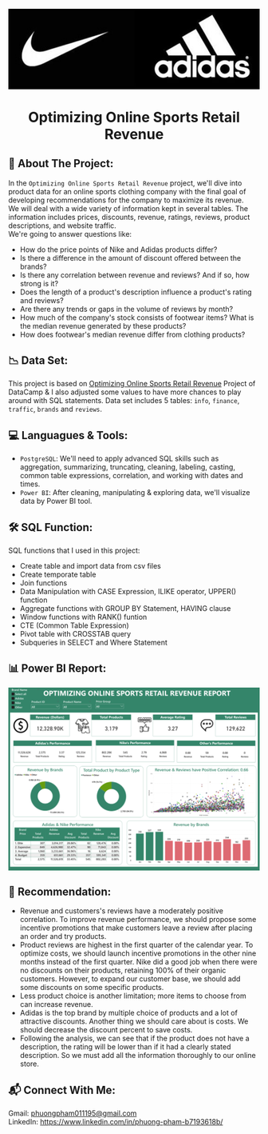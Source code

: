 <p align="center">
<img src="https://github.com/phuongpham011195/Optimizing-Online-Sports-Retail-Revenue/blob/main/image/Adidas_Nike.jpeg" width="600" length="300" align="center"/>
</p>
<h1 align="center"> Optimizing Online Sports Retail Revenue
  
## 🎾 About The Project:
In the `Optimizing Online Sports Retail Revenue` project, we'll dive into product data for an online sports clothing company with the final goal of developing recommendations for the company to maximize its revenue.  
We will deal with a wide variety of information kept in several tables. The information includes prices, discounts, revenue, ratings, reviews, product descriptions, and website traffic.  
We're going to answer questions like:  
- How do the price points of Nike and Adidas products differ?
- Is there a difference in the amount of discount offered between the brands?
- Is there any correlation between revenue and reviews? And if so, how strong is it?
- Does the length of a product's description influence a product's rating and reviews?
- Are there any trends or gaps in the volume of reviews by month?
- How much of the company's stock consists of footwear items? What is the median revenue generated by these products?
- How does footwear's median revenue differ from clothing products?

## 📉 Data Set:
This project is based on <a href="https://app.datacamp.com/learn/projects/optimizing_online_revenue/guided/SQL">Optimizing Online Sports Retail Revenue</a> Project of DataCamp & I also adjusted some values to have more chances to play around with SQL statements.
Data set includes 5 tables: `info`, `finance`, `traffic`, `brands` and `reviews`.

## 💻 Languagues & Tools:  
- `PostgreSQL`: We'll need to apply advanced SQL skills such as aggregation, summarizing, truncating, cleaning, labeling, casting, common table expressions, correlation, and working with dates and times.
- `Power BI`: After cleaning, manipulating & exploring data, we'll visualize data by Power BI tool.

## 🛠️ SQL Function:
SQL functions that I used in this project:
- Create table and import data from csv files
- Create temporate table
- Join functions
- Data Manipulation with CASE Expression, ILIKE operator, UPPER() function
- Aggregate functions with GROUP BY Statement, HAVING clause
- Window functions with RANK() funtion
- CTE (Common Table Expression)
- Pivot table with CROSSTAB query
- Subqueries in SELECT and Where Statement

## 📊 Power BI Report:
<p align="center">
<img src="https://github.com/phuongpham011195/Optimizing-Online-Sports-Retail-Revenue/blob/main/image/Optimizing_Online_Sports_Retail_Revenue_Report.png" width="600" length="300" align="center"/>
</p>

## 💭 Recommendation:
- Revenue and customers's reviews have a moderately positive correlation. To improve revenue performance, we should propose some incentive promotions that make customers leave a review after placing an order and try products.
- Product reviews are highest in the first quarter of the calendar year. To optimize costs, we should launch incentive promotions in the other nine months instead of the first quarter.
Nike did a good job when there were no discounts on their products, retaining 100% of their organic customers. However, to expand our customer base, we should add some discounts on some specific products.
- Less product choice is another limitation; more items to choose from can increase revenue.
- Adidas is the top brand by multiple choice of products and a lot of attractive discounts. Another thing we should care about is costs. We should decrease the discount percent to save costs.
- Following the analysis, we can see that if the product does not have a description, the rating will be lower than if it had a clearly stated description. So we must add all the information thoroughly to our online store.

## 📬 Connect With Me:
Gmail: phuongpham011195@gmail.com  
LinkedIn: https://www.linkedin.com/in/phuong-pham-b7193618b/
